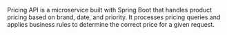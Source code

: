 Pricing API is a microservice built with Spring Boot that handles product pricing based on brand, date, and priority. It processes pricing queries and applies business rules to determine the correct price for a given request.